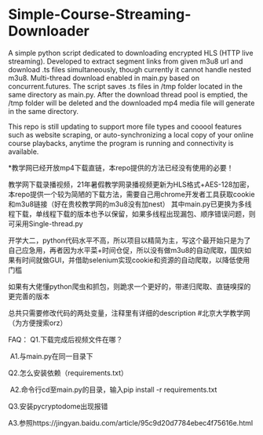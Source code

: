 # Simple-Course-Streaming-Downloader


A simple python script dedicated to downloading encrypted HLS (HTTP live streaming). Developed to extract segment links from given m3u8 url and download .ts files simultaneously, though currently it cannot handle nested m3u8. Multi-thread download enabled in main.py based on concurrent.futures. The script saves .ts files in /tmp folder located in the same directory as main.py. After the download thread pool is emptied, the /tmp folder will be  deleted and the downloaded mp4 media file will generate in the same directory.

This repo is still updating to support more file types and cooool features such as website scraping, or auto-synchronizing a local copy of your online course playbacks, anytime the program is running and connectivity is available.

*教学网已经开放mp4下载直链，本repo提供的方法已经没有使用的必要！

教学网下载录播视频，21年暑假教学网录播视频更新为HLS格式+AES-128加密，本repo提供一个较为简陋的下载方法，需要自己用chrome开发者工具获取cookie和m3u8链接（好在贵校教学网的m3u8没有加nest）
其中main.py已更换为多线程下载，单线程下载的版本也予以保留，如果多线程出现漏包、顺序错误问题，则可采用Single-thread.py

开学大二，python代码水平不高，所以项目以精简为主，写这个最开始只是为了自己应急用，再者因为水平菜+时间仓促，所以没有做m3u8的自动爬取，国庆如果有时间就做GUI，并借助selenium实现cookie和资源的自动爬取，以降低使用门槛

如果有大佬懂python爬虫和抓包，则跪求一个更好的，带递归爬取、直链嗅探的更完善的版本

总共只需要修改代码的两处变量，注释里有详细的description
#北京大学教学网（为方便搜索orz）

FAQ：
  Q1.下载完成后视频文件在哪？

​    A1.与main.py在同一目录下

  Q2.怎么安装依赖（requirements.txt）

​    A2.命令行cd至main.py的目录，输入pip install -r requirements.txt

  Q3.安装pycryptodome出现报错

​    A3.参照https://jingyan.baidu.com/article/95c9d20d7784ebec4f75616e.html
